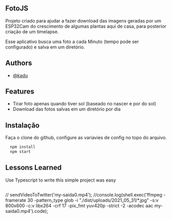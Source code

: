 
## FotoJS

Projeto criado para ajudar a fazer download das imagens geradas por um ESP32Cam do crescimento de algumas plantas aqui de casa, para posterior criação de um timelapse.

Esse aplicativo busca uma foto a cada Minuto (tempo pode ser configurado) e salva em um diretório.

  
## Authors

- [@kadu](https://www.github.com/kadu)

  
## Features

- Tirar foto apenas quando tiver sol (baseado no nascer e por do sol)
- Download das fotos salvas em um diretório por dia

  
## Instalação

Faça o clone do github, configure as variavies de config no topo do arquivo.

```bash 
  npm install
  npm start
```
    
## Lessons Learned

Use Typescript to write this simple project was easy

  
##
// sendVideoToTwitter('my-saida0.mp4');
//console.log(shell.exec('ffmpeg -framerate 30 -pattern_type glob -i "./dist/uploads/2021_05_31/*.jpg" -s:v 800x600 -c:v libx264 -crf 17 -pix_fmt yuv420p -strict -2 -acodec aac my-saida0.mp4').code);